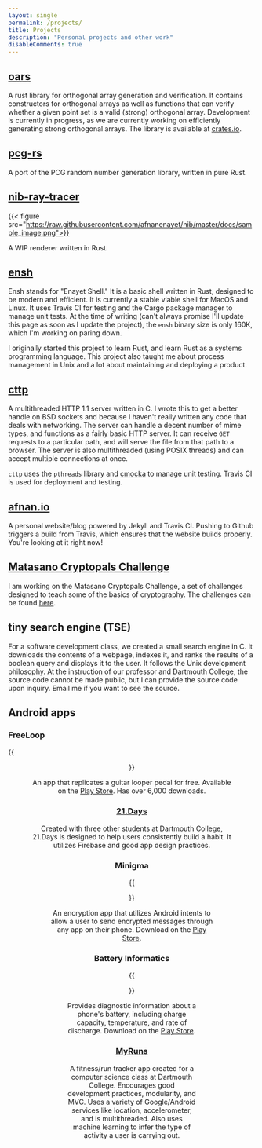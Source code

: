 ```yaml
---
layout: single
permalink: /projects/
title: Projects
description: "Personal projects and other work"
disableComments: true
---
```


## [oars](https://github.com/afnanenayet/oars)

A rust library for orthogonal array generation and verification. It contains
constructors for orthogonal arrays as well as functions that can verify whether
a given point set is a valid (strong) orthogonal array. Development is
currently in progress, as we are currently working on efficiently generating
strong orthogonal arrays. The library is available at
[crates.io](https://crates.io/crates/oars).

## [pcg-rs](https://github.com/afnanenayet/pcg-rs)

A port of the PCG random number generation library, written in pure Rust.

## [nib-ray-tracer](https://github.com/afnanenayet/nib)

{{< figure src="https://raw.githubusercontent.com/afnanenayet/nib/master/docs/sample_image.png">}}

A WIP renderer written in Rust.

## [ensh](https://github.com/afnanenayet/Enayet-Shell)

Ensh stands for "Enayet Shell." It is a basic shell written in Rust, designed
to be modern and efficient. It is currently a stable viable shell for MacOS and
Linux. It uses Travis CI for testing and the Cargo package manager to manage
unit tests. At the time of writing (can't always promise I'll update this page
as soon as I update the project), the `ensh` binary size is only 160K, which I'm
working on paring down.

I originally started this project to learn Rust, and learn Rust as a
systems programming language. This project also taught me about process
management in Unix and a lot about maintaining and deploying a product.

## [cttp](https://github.com/afnanenayet/cttp)

A multithreaded HTTP 1.1 server written in C. I wrote this to get a better handle
on BSD sockets and because I haven't really written any code that deals with
networking. The server can handle a decent number of mime types, and functions
as a fairly basic HTTP server. It can receive `GET` requests to a particular path,
and will serve the file from that path to a browser.  The server is also
multithreaded (using POSIX threads) and can accept multiple connections at
once.

`cttp` uses the `pthreads` library and [cmocka](http://cmocka.org)
to manage unit testing. Travis CI is used for deployment and testing.

## [afnan.io](http://afnan.io)

A personal website/blog powered by Jekyll and Travis CI. Pushing to
Github triggers a build from Travis, which ensures that the website
builds properly. You're looking at it right now!

## [Matasano Cryptopals Challenge](https://github.com/afnanenayet/Cryptopals_Challenge)

I am working on the Matasano Cryptopals Challenge, a set of challenges designed
to teach some of the basics of cryptography. The challenges can be found
[here](https://cryptopals.com).

## tiny search engine (TSE)

For a software development class, we created a small search engine in C.
It downloads the contents of a webpage, indexes it, and ranks the results
of a boolean query and displays it to the user. It follows the Unix development
philosophy. At the instruction of our professor and Dartmouth College, the source code
cannot be made public, but I can provide the source code upon inquiry.
Email me if you want to see the source.

## Android apps

### FreeLoop

{{<figure src="/images/freeloop_screen.webp" title="Screenshot of FreeLoop" height="400em" align="center" >}}

An app that replicates a guitar looper pedal for free. Available on
the [Play Store](https://play.google.com/store/apps/details?id=com.enayet.loopr).
Has over 6,000 downloads.

### [21.Days](https://github.com/afnanenayet/21.Days)

Created with three other students at Dartmouth College, 21.Days is designed
to help users consistently build a habit. It utilizes Firebase and good app
design practices.

### Minigma

{{<figure src="/images/minigma_screen.webp" title="Screenshot of Minigma" height="400em"  >}}

An encryption app that utilizes Android intents to allow a user to send encrypted
messages through any app on their phone. Download on the
[Play Store](https://play.google.com/store/apps/details?id=com.enayet.minigma).

### Battery Informatics

{{<figure src="/images/bat_info_screen.webp" title="Screenshot of Battery Informatics" height="400em" >}}

Provides diagnostic information about a phone's battery, including charge
capacity, temperature, and rate of discharge. Download on the
[Play Store](https://play.google.com/store/apps/details?id=com.enayet.powinfo).

### [MyRuns](https://github.com/afnanenayet/MyRuns6)

A fitness/run tracker app created for a computer science class at Dartmouth College.
Encourages good development practices, modularity, and MVC. Uses a variety of
Google/Android services like location, accelerometer, and is multithreaded.
Also uses machine learning to infer the type of activity a user is carrying out.
